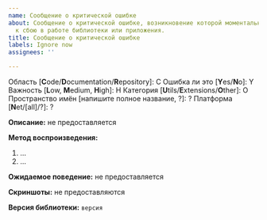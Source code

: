 ```yaml
---
name: Сообщение о критической ошибке
about: Сообщение о критической ошибке, возникновение которой моментально приводит
  к сбою в работе библиотеки или приложения.
title: Сообщение о критической ошибке
labels: Ignore now
assignees: ''

---
```


Область [**C**ode/**D**ocumentation/**R**epository]: C
Ошибка ли это [**Y**es/**N**o]: Y
Важность [**L**ow, **M**edium, **H**igh]: H
Категория [**U**tils/**E**xtensions/**O**ther]: O
Пространство имён [напишите полное название, ?]: ?
Платформа [**N**et/[all]/?]: ?

**Описание:**
не предоставляется

**Метод воспроизведения:**
1. ...
2. ...

**Ожидаемое поведение:**
не предоставляется

**Скриншоты:**
не предоставляются

**Версия библиотеки:** `версия`
